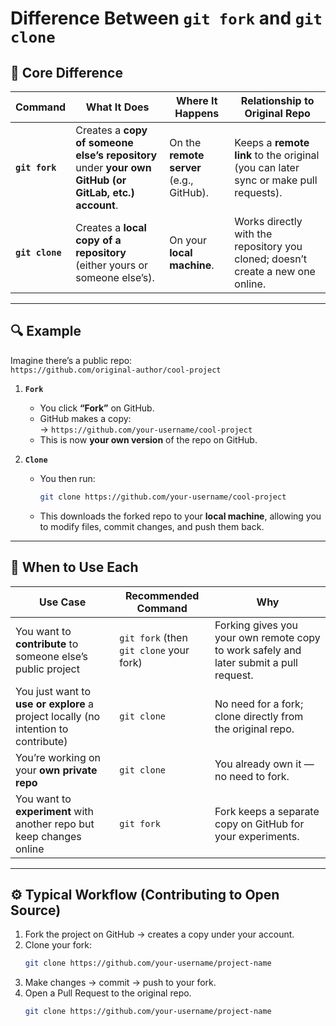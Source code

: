 # Difference Between `git fork` and `git clone`

## 🧩 Core Difference

| Command | What It Does | Where It Happens | Relationship to Original Repo |
|----------|---------------|------------------|-------------------------------|
| **`git fork`** | Creates a **copy of someone else’s repository** under **your own GitHub (or GitLab, etc.) account**. | On the **remote server** (e.g., GitHub). | Keeps a **remote link** to the original (you can later sync or make pull requests). |
| **`git clone`** | Creates a **local copy of a repository** (either yours or someone else’s). | On your **local machine**. | Works directly with the repository you cloned; doesn’t create a new one online. |

---

## 🔍 Example

Imagine there’s a public repo:  
`https://github.com/original-author/cool-project`

1. **`Fork`**
   - You click **“Fork”** on GitHub.  
   - GitHub makes a copy:  
     → `https://github.com/your-username/cool-project`
   - This is now **your own version** of the repo on GitHub.

2. **`Clone`**
   - You then run:
     ```bash
     git clone https://github.com/your-username/cool-project
     ```
   - This downloads the forked repo to your **local machine**, allowing you to modify files, commit changes, and push them back.

---

## 🧠 When to Use Each

| Use Case | Recommended Command | Why |
|-----------|--------------------|-----|
| You want to **contribute** to someone else’s public project | `git fork` (then `git clone` your fork) | Forking gives you your own remote copy to work safely and later submit a pull request. |
| You just want to **use or explore** a project locally (no intention to contribute) | `git clone` | No need for a fork; clone directly from the original repo. |
| You’re working on your **own private repo** | `git clone` | You already own it — no need to fork. |
| You want to **experiment** with another repo but keep changes online | `git fork` | Fork keeps a separate copy on GitHub for your experiments. |

---

## ⚙️ Typical Workflow (Contributing to Open Source)

1. Fork the project on GitHub → creates a copy under your account.  
2. Clone your fork:
   ```bash
   git clone https://github.com/your-username/project-name
3. Make changes → commit → push to your fork.
4. Open a Pull Request to the original repo.
   ```bash
   git clone https://github.com/your-username/project-name

